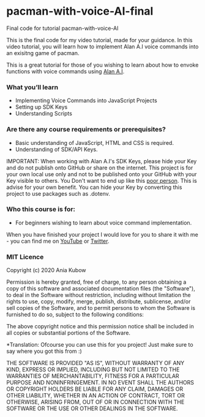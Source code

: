 # pacman-with-voice-AI-final
Final code for tutorial pacman-with-voice-AI

This is the final code for my video tutorial, made for your guidance. In this video tutorial, you will learn how to implement Alan A.I voice commands into an exisitng game of pacman.

This is a great tutorial for those of you wishing to learn about how to envoke functions with voice commands using [Alan A.I](XXX). 

### What you’ll learn
* Implementing Voice Commands into JavaScript Projects
* Setting up SDK Keys
* Understanding Scripts

### Are there any course requirements or prerequisites?
* Basic understanding of JavaScript, HTML and CSS is required.
* Understanding of SDK/API Keys.

IMPORTANT: When working with Alan A.I's SDK Keys, please hide your Key and do not publish onto GitHub or share on the internet. This project is for your own local use only and not to be published onto your GitHub with your Key visible to others. You Don't want to end up like this [poor person](https://medium.com/@morgannegagne/a-very-expensive-aws-mistake-56a3334ed9ad). This is advise for your own benefit. You can hide your Key by converting this project to use packages such as .dotenv. 

### Who this course is for:
* For beginners wishing to learn about voice command implementation.

When you have finished your project I would love for you to share it with me - you can find me on [YouTube](https://www.youtube.com/channel/UC5DNytAJ6_FISueUfzZCVsw)  or [Twitter](https://www.twitter.com/ania_kubow). 


### MIT Licence

Copyright (c) 2020 Ania Kubow

Permission is hereby granted, free of charge, to any person obtaining a copy of this software and associated documentation files (the "Software"), to deal in the Software without restriction, including without limitation the rights to use, copy, modify, merge, publish, distribute, sublicense, and/or sell copies of the Software, and to permit persons to whom the Software is furnished to do so, subject to the following conditions:

The above copyright notice and this permission notice shall be included in all copies or substantial portions of the Software.

*Translation: Ofcourse you can use this for you project! Just make sure to say where you got this from :)

THE SOFTWARE IS PROVIDED "AS IS", WITHOUT WARRANTY OF ANY KIND, EXPRESS OR IMPLIED, INCLUDING BUT NOT LIMITED TO THE WARRANTIES OF MERCHANTABILITY, FITNESS FOR A PARTICULAR PURPOSE AND NONINFRINGEMENT. IN NO EVENT SHALL THE AUTHORS OR COPYRIGHT HOLDERS BE LIABLE FOR ANY CLAIM, DAMAGES OR OTHER LIABILITY, WHETHER IN AN ACTION OF CONTRACT, TORT OR OTHERWISE, ARISING FROM, OUT OF OR IN CONNECTION WITH THE SOFTWARE OR THE USE OR OTHER DEALINGS IN THE SOFTWARE.
